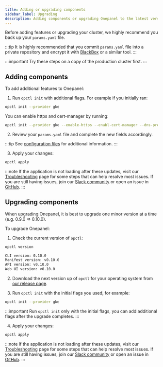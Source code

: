 ```yaml
---
title: Adding or upgrading components
sidebar_label: Upgrading
description: Adding components or upgrading Onepanel to the latest version
---
```


Before adding features or upgrading your cluster, we highly recommend you back up your `params.yaml` file. 

:::tip
It is highly recommended that you commit `params.yaml` file into a private repository and encrypt it with [BlackBox](https://github.com/StackExchange/blackbox) or a similar tool.
:::

:::important
Try these steps on a copy of the production cluster first.
:::

## Adding components
To add additional features to Onepanel: 

1. Run `opctl init` with additional flags. For example if you initially ran:

```bash
opctl init --provider gke
```

You can enable https and cert-manager by running:

```bash
opctl init --provider gke --enable-https --enabl-cert-manager --dns-provider clouddns
```

2. Review your `params.yaml` file and complete the new fields accordingly.

:::tip
See [configuration files](/docs/deployment/configuration/files) for additional information.
:::

3. Apply your changes:

```bash
opctl apply
```

:::note
If the application is not loading after these updates, visit our [Troubleshooting](/docs/deployment/troubleshooting/overview) page for some steps that can help resolve most issues. If you are still having issues, join our [Slack community](https://join.slack.com/t/onepanel-ce/shared_invite/zt-eyjnwec0-nLaHhjif9Y~gA05KuX6AUg) or open an issue in [GitHub](https://github.com/onepanelio/core/issues).
:::


## Upgrading components
When upgrading Onepanel, it is best to upgrade one minor version at a time (e.g. 0.9.0 => 0.10.0).

To upgrade Onepanel:

1. Check the current version of `opctl`:

```bash {3}
opctl version

CLI version: 0.10.0
Manifest version: v0.10.0
API version: v0.10.0
Web UI version: v0.10.0

```

2. Download the next version up of `opctl` for your operating system from [our release page](https://github.com/onepanelio/core/releases).

3. Run `opctl init` with the initial flags you used, for example:

```bash
opctl init --provider gke
```

:::important
Run `opctl init` only with the initial flags, you can add additional flags after the upgrade completes.
:::

4. Apply your changes:

```bash
opctl apply
```

:::note
If the application is not loading after these updates, visit our [Troubleshooting](/docs/deployment/troubleshooting/overview) page for some steps that can help resolve most issues. If you are still having issues, join our [Slack community](https://join.slack.com/t/onepanel-ce/shared_invite/zt-eyjnwec0-nLaHhjif9Y~gA05KuX6AUg) or open an issue in [GitHub](https://github.com/onepanelio/core/issues).
:::